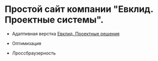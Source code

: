 # Простой сайт компании "Евклид. Проектные системы".
- Адаптивная верстка [Евклид. Проектные решения](https://ekaterinapodneva.github.io/evklidhome/)
* Оптимизация
+ Лроссбраузерность
